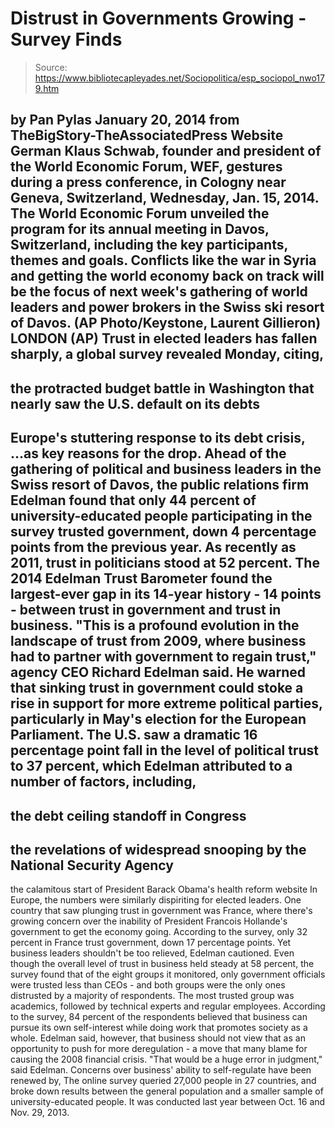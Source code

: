 # Distrust in Governments Growing - Survey Finds

> Source: https://www.bibliotecapleyades.net/Sociopolitica/esp_sociopol_nwo179.htm

by Pan Pylas
January 20, 2014
from
TheBigStory-TheAssociatedPress Website
German
Klaus
Schwab, founder and president of the World Economic
Forum, WEF, gestures during a press conference, in
Cologny near Geneva, Switzerland, Wednesday, Jan.
15, 2014.
The World
Economic Forum unveiled the program for
its annual meeting in Davos,
Switzerland, including the key participants, themes
and goals.
Conflicts like
the war in Syria
and getting the world economy back on track will be
the focus of next week's gathering of world leaders
and power brokers in the Swiss ski resort of Davos.
(AP
Photo/Keystone, Laurent Gillieron)
LONDON (AP)
Trust in elected leaders has fallen sharply, a
global survey revealed Monday, citing,
-
the protracted budget battle in
Washington that nearly saw the U.S. default on its debts
-
Europe's stuttering response to its debt
crisis,
...as key reasons for the drop.
Ahead of the gathering of political and business leaders in the Swiss resort
of Davos, the
public relations firm Edelman found that
only 44 percent of university-educated people participating in the survey
trusted government, down 4 percentage points from the previous year.
As recently as 2011, trust in politicians stood
at 52 percent.
The
2014 Edelman Trust Barometer found the
largest-ever gap in its 14-year history - 14 points - between trust in
government and trust in business.
"This is a profound evolution in the
landscape of trust from 2009, where business had to partner with
government to regain trust," agency CEO Richard Edelman said.
He warned that sinking trust in government could
stoke a rise in support for more extreme political parties, particularly in
May's election for the European Parliament.
The U.S. saw a dramatic 16 percentage point fall in the level of political
trust to 37 percent, which Edelman attributed to a number of factors,
including,
-
the debt ceiling standoff in Congress
-
the revelations of widespread snooping
by the National Security Agency
-
the calamitous start of President
Barack Obama's health reform website
In Europe, the numbers were similarly
dispiriting for elected leaders.
One country that saw plunging trust in government was France, where there's
growing concern over the inability of President Francois Hollande's
government to get the economy going. According to the survey, only 32
percent in France trust government, down 17 percentage points.
Yet business leaders shouldn't be too relieved, Edelman cautioned.
Even though the overall level of trust in business held steady at 58
percent, the survey found that of the eight groups it monitored, only
government officials were trusted less than CEOs - and both groups were the
only ones distrusted by a majority of respondents.
The most trusted group was academics, followed
by technical experts and regular employees.
According to the survey, 84 percent of the respondents believed that
business can pursue its own self-interest while doing work that promotes
society as a whole.
Edelman said, however, that business should not
view that as an opportunity to push for more deregulation - a move that many
blame for causing the 2008 financial crisis.
"That would be a huge error in judgment,"
said Edelman.
Concerns over business' ability to self-regulate
have been renewed by,
The online survey queried 27,000 people in 27
countries, and broke down results between the general population and a
smaller sample of university-educated people.
It was conducted last year between Oct. 16 and
Nov. 29, 2013.

